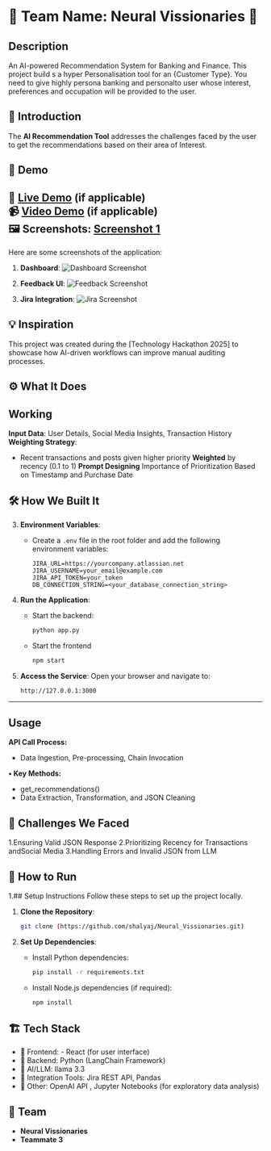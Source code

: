 # 🚀 Team Name: Neural Vissionaries 🌟

## Description
An AI-powered Recommendation System for Banking and Finance. 
This project build s a hyper Personalisation tool for an {Customer Type}. You need to give highly persona banking and personalto user whose interest, preferences and occupation will be provided to the user.


## 🎯 Introduction
The **AI Recommendation Tool** addresses the challenges faced by the user to get the recommendations based on their area of Interest.

## 🎥 Demo
🔗 [Live Demo](#) (if applicable)  
📹 [Video Demo](#) (if applicable)  
🖼️ Screenshots:
[Screenshot 1](link-to-image)
---
Here are some screenshots of the application:

1. **Dashboard**:
   ![Dashboard Screenshot](https://via.placeholder.com/800x400?text=Dashboard+Screenshot)

2. **Feedback UI**:
   ![Feedback Screenshot](https://via.placeholder.com/800x400?text=Feedback+UI+Screenshot)

3. **Jira Integration**:
   ![Jira Screenshot](https://via.placeholder.com/800x400?text=Jira+Integration+Screenshot)

## 💡 Inspiration
This project was created during the [Technology Hackathon 2025] to showcase how AI-driven workflows can improve manual auditing processes.

## ⚙️ What It Does

## Working
**Input Data**: User Details, Social Media
Insights, Transaction History
**Weighting Strategy**:
- Recent transactions and posts given higher priority
**Weighted** by recency (0.1 to 1)
**Prompt Designing** Importance of Prioritization Based on Timestamp and Purchase Date

## 🛠️ How We Built It

3. **Environment Variables**:
   - Create a `.env` file in the root folder and add the following environment variables:
     ```
     JIRA_URL=https://yourcompany.atlassian.net
     JIRA_USERNAME=your_email@example.com
     JIRA_API_TOKEN=your_token
     DB_CONNECTION_STRING=<your_database_connection_string>
     ```

4. **Run the Application**:
   - Start the backend:
     ```bash
     python app.py
     ```
   - Start the frontend
     ```bash
     npm start
     ```

5. **Access the Service**:
   Open your browser and navigate to:
   ```
   http://127.0.0.1:3000
   ```

---

## Usage
**API Call Process:**
- Data Ingestion, Pre-processing, Chain
Invocation

**• Key Methods:**
- get_recommendations()
- Data Extraction, Transformation, and JSON
Cleaning


## 🚧 Challenges We Faced
1.Ensuring Valid JSON Response
2.Prioritizing Recency for Transactions andSocial Media
3.Handling Errors and Invalid JSON from LLM

## 🏃 How to Run
1.## Setup Instructions
Follow these steps to set up the project locally.

1. **Clone the Repository**:
   ```bash
   git clone (https://github.com/shalyaj/Neural_Vissionaries.git)
   ```

2. **Set Up Dependencies**:
   - Install Python dependencies:
     ```bash
     pip install -r requirements.txt
     ```
   - Install Node.js dependencies (if required):
     ```bash
     npm install
     ```

## 🏗️ Tech Stack
- 🔹 Frontend: - React (for user interface)
- 🔹 Backend:  Python (LangChain Framework)
- 🔹 AI/LLM: llama 3.3
- 🔹 Integration Tools: Jira REST API, Pandas
- 🔹 Other: OpenAI API , Jupyter Notebooks (for exploratory data analysis)

## 👥 Team
- **Neural Vissionaries**
- **Teammate 3**
